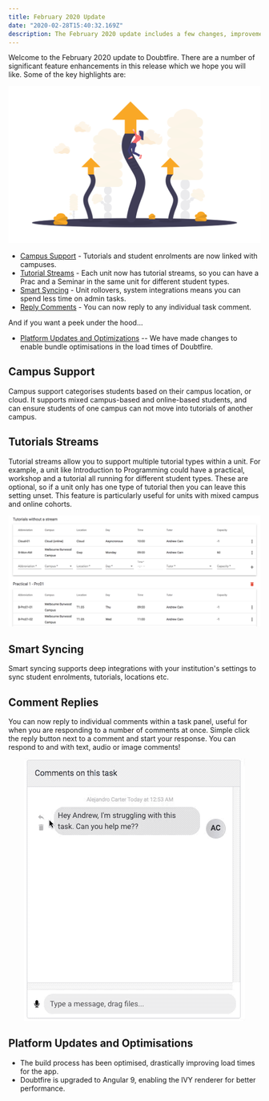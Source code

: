 ```yaml
---
title: February 2020 Update
date: "2020-02-28T15:40:32.169Z"
description: The February 2020 update includes a few changes, improvements and optimisations
---
```


Welcome to the February 2020 update to Doubtfire. There are a number of significant feature enhancements in this release which we hope you will like. Some of the key highlights are:


![Update image](./update.png)

* [Campus Support](#campus) - Tutorials and student enrolments are now linked with campuses.
* [Tutorial Streams](#streams) - Each unit now has tutorial streams, so you can have a Prac and a Seminar in the same unit for different student types.
* [Smart Syncing](#syncing) - Unit rollovers, system integrations means you can spend less time on admin tasks.
* [Reply Comments](#reply) - You can now reply to any individual task comment.

And if you want a peek under the hood...

* [Platform Updates and Optimizations](#development) -- We have made changes to enable bundle optimisations in the load times of Doubtfire.


## <a name="campus"></a> Campus Support
Campus support categorises students based on their campus location, or cloud. It supports mixed campus-based and online-based students, and can ensure students of one campus can not move into tutorials of another campus.

## <a name="streams"></a> Tutorials Streams
Tutorial streams allow you to support multiple tutorial types within a unit. For example, a unit like Introduction to Programming could have a practical, workshop and a tutorial all running for different student types. These are optional, so if a unit only has one type of tutorial then you can leave this setting unset. This feature is particularly useful for units with mixed campus and online cohorts.

<p align="center">
  <img src="./streams.png"></img>
</p>

## <a name="syncing"></a> Smart Syncing
Smart syncing supports deep integrations with your institution's settings to sync student enrolments, tutorials, locations etc.

## <a name="reply"></a> Comment Replies
You can now reply to individual comments within a task panel, useful for when you are responding to a number of comments at once. Simple click the reply button next to a comment and start your response. You can respond to and with text, audio or image comments!

<p align="center">
  <img src="./reply.gif"></img>
</p>

## <a name="development"></a> Platform Updates and Optimisations
* The build process has been optimised, drastically improving load times for the app.
* Doubtfire is upgraded to Angular 9, enabling the IVY renderer for better performance.